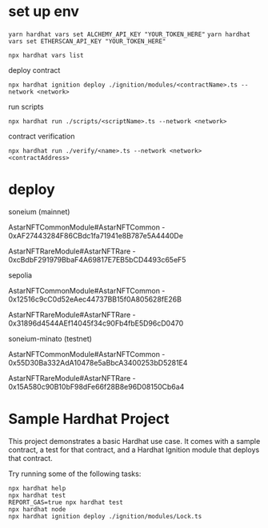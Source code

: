 # set up env

`yarn hardhat vars set ALCHEMY_API_KEY "YOUR_TOKEN_HERE"`
`yarn hardhat vars set ETHERSCAN_API_KEY "YOUR_TOKEN_HERE"`

`npx hardhat vars list`

deploy contract
```shell
npx hardhat ignition deploy ./ignition/modules/<contractName>.ts --network <network>
```

run scripts
```shell
npx hardhat run ./scripts/<scriptName>.ts --network <network>
```

contract verification
```shell
npx hardhat run ./verify/<name>.ts --network <network> <contractAddress>
```

# deploy

soneium (mainnet)

AstarNFTCommonModule#AstarNFTCommon - 0xAF27443284F86CBdc1fa71941e8B787e5A4440De

AstarNFTRareModule#AstarNFTRare - 0xcBdbF291979BbaF4A69817E7EB5bCD4493c65eF5


sepolia

AstarNFTCommonModule#AstarNFTCommon - 0x12516c9cC0d52eAec44737BB15f0A805628fE26B

AstarNFTRareModule#AstarNFTRare - 0x31896d4544AEf14045f34c90Fb4fbE5D96cD0470

soneium-minato (testnet)

AstarNFTCommonModule#AstarNFTCommon - 0x55D30Ba332AdA10478e5aBbcA3400253bD5281E4

AstarNFTRareModule#AstarNFTRare - 0x15A580c90B10bF98dFe66f28B8e96D08150Cb6a4

# Sample Hardhat Project

This project demonstrates a basic Hardhat use case. It comes with a sample contract, a test for that contract, and a Hardhat Ignition module that deploys that contract.

Try running some of the following tasks:

```shell
npx hardhat help
npx hardhat test
REPORT_GAS=true npx hardhat test
npx hardhat node
npx hardhat ignition deploy ./ignition/modules/Lock.ts
```
